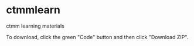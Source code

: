 # ctmmlearn
ctmm learning materials

To download, click the green "Code" button and then click "Download ZIP".
